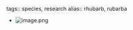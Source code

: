 tags:: species, research
alias:: rhubarb, rubarba

- ![image.png](https://peach-geographical-bat-397.mypinata.cloud/ipfs/QmWDmQm5CYTZLKnx4JhzHg6fapDc6tpym6pu1a18bEGSQs)